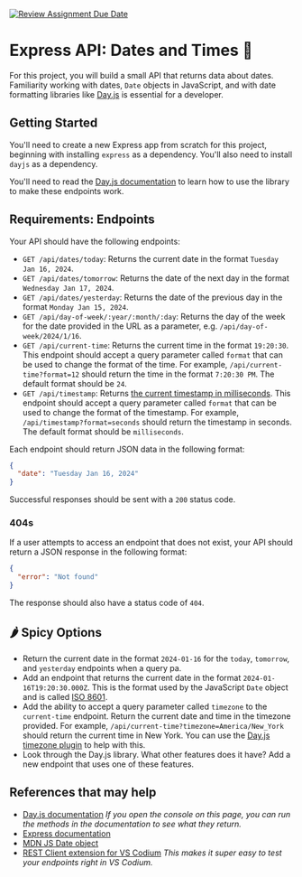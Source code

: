 [![Review Assignment Due Date](https://classroom.github.com/assets/deadline-readme-button-24ddc0f5d75046c5622901739e7c5dd533143b0c8e959d652212380cedb1ea36.svg)](https://classroom.github.com/a/xHgz3qLL)
# Express API: Dates and Times 📆

For this project, you will build a small API that returns data about dates. Familiarity working with dates, `Date` objects in JavaScript, and with date formatting libraries like [Day.js](https://day.js.org/) is essential for a developer.

## Getting Started

You'll need to create a new Express app from scratch for this project, beginning with installing `express` as a dependency. You'll also need to install `dayjs` as a dependency.

You'll need to read the [Day.js documentation](https://day.js.org/docs/en/display/format) to learn how to use the library to make these endpoints work.

## Requirements: Endpoints

Your API should have the following endpoints:

- `GET /api/dates/today`: Returns the current date in the format `Tuesday Jan 16, 2024`.
- `GET /api/dates/tomorrow`: Returns the date of the next day in the format `Wednesday Jan 17, 2024`.
- `GET /api/dates/yesterday`: Returns the date of the previous day in the format `Monday Jan 15, 2024`.
- `GET /api/day-of-week/:year/:month/:day`: Returns the day of the week for the date provided in the URL as a parameter, e.g. `/api/day-of-week/2024/1/16`.
- `GET /api/current-time`: Returns the current time in the format `19:20:30`. This endpoint should accept a query parameter called `format` that can be used to change the format of the time. For example, `/api/current-time?format=12` should return the time in the format `7:20:30 PM`. The default format should be `24`.
- `GET /api/timestamp`: Returns [the current timestamp in milliseconds](https://en.wikipedia.org/wiki/Unix_time). This endpoint should accept a query parameter called `format` that can be used to change the format of the timestamp. For example, `/api/timestamp?format=seconds` should return the timestamp in seconds. The default format should be `milliseconds`.

Each endpoint should return JSON data in the following format:

```json
{
  "date": "Tuesday Jan 16, 2024"
}
```

Successful responses should be sent with a `200` status code.

### 404s

If a user attempts to access an endpoint that does not exist, your API should return a JSON response in the following format:

```json
{
  "error": "Not found"
}
```

The response should also have a status code of `404`.

## 🌶️ Spicy Options

- Return the current date in the format `2024-01-16` for the `today`, `tomorrow`, and `yesterday` endpoints when a query pa.
- Add an endpoint that returns the current date in the format `2024-01-16T19:20:30.000Z`. This is the format used by the JavaScript `Date` object and is called [ISO 8601](https://en.wikipedia.org/wiki/ISO_8601).
- Add the ability to accept a query parameter called `timezone` to the `current-time` endpoint. Return the current date and time in the timezone provided. For example, `/api/current-time?timezone=America/New_York` should return the current time in New York. You can use the [Day.js timezone plugin](https://day.js.org/docs/en/plugin/timezone) to help with this.
- Look through the Day.js library. What other features does it have? Add a new endpoint that uses one of these features.

## References that may help

- [Day.js documentation](https://day.js.org/docs/en/display/format) _If you open the console on this page, you can run the methods in the documentation to see what they return._
- [Express documentation](https://expressjs.com/en/4x/api.html)
- [MDN JS Date object](https://developer.mozilla.org/en-US/docs/Web/JavaScript/Reference/Global_Objects/Date)
- [REST Client extension for VS Codium](https://marketplace.visualstudio.com/items?itemName=humao.rest-client) _This makes it super easy to test your endpoints right in VS Codium._
